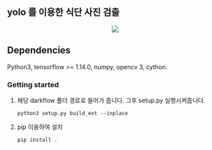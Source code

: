 ## yolo 를 이용한 식단 사진 검출 


<p align="center"> <img src="demo.gif"/> </p>

## Dependencies

Python3, tensorflow >= 1.14.0, numpy, opencv 3, cython.

### Getting started

1. 해당 darkflow 폴더 경로로 들어가 줍니다.
   그후 setup.py 실행시켜줍니다.
    ```
    python3 setup.py build_ext --inplace
    ```

2. pip 이용하여 설치
    ```
    pip install .
    ```

